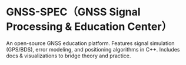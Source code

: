 # GNSS-SPEC（GNSS Signal Processing & Education Center）
An open-source GNSS education platform. Features signal simulation (GPS/BDS), error modeling, and positioning algorithms in C++. Includes docs &amp; visualizations to bridge theory and practice.
